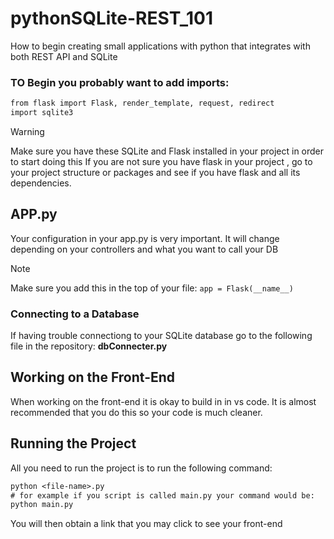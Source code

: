 # pythonSQLite-REST_101
How to begin creating small applications with python that integrates with both REST API and SQLite


### TO Begin you probably want to add imports:
```txt
from flask import Flask, render_template, request, redirect
import sqlite3
```
>[!Warning]
Make sure you have these SQLite and Flask installed in your project in order to start doing this
If you are not sure you have flask in your project , go to your project structure or packages and see if you have flask and all its dependencies.

## APP.py
Your configuration in your app.py is very important. It will change depending on your controllers and what you want to call your DB


>[!Note]
Make sure you add this in the top of your file:  ```app = Flask(__name__)```


### Connecting to a Database

If having trouble connectiong to your SQLite database go to the following file in the repository: **dbConnecter.py**




## Working on the Front-End
When working on the front-end it is okay to build in in vs code. It is almost recommended that you do this so your code is much cleaner. 

## Running the Project

All you need to run the project is to run the following command:
```txt
python <file-name>.py
# for example if you script is called main.py your command would be:
python main.py
```
You will then obtain a link that you may click to see your front-end


